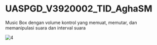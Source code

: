 # UASPGD_V3920002_TID_AghaSM
Music Box dengan volume kontrol yang memuat, memutar, dan memanipulasi suara dan interval suara

![4](https://user-images.githubusercontent.com/89903725/146899716-aa1a4cef-14d5-4011-918e-2e2efc50f58b.png)
